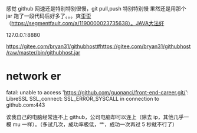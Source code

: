 感觉 github 网速还是特别特别很慢，git pull,push 特别特别慢
果然还是用那个 jar 跑了一段代码后好多了。。。爽歪歪（https://segmentfault.com/a/1190000023735638）。JAVA大法好

127.0.0.1:8880

https://gitee.com/bryan31/githubhost#https://gitee.com/bryan31/githubhost/raw/master/bin/githubhost.jar

# network er

fatal: unable to access 'https://github.com/guonanci/front-end-career.git/': LibreSSL SSL_connect: SSL_ERROR_SYSCALL in connection to github.com:443

诶我自己的电脑经常连不上 github，公司电脑却可以连上（除去 ip，其他几乎一模 mu 一样）。（多试几次，成功率极低，艹，成功一次再过 5 秒就不行了）
